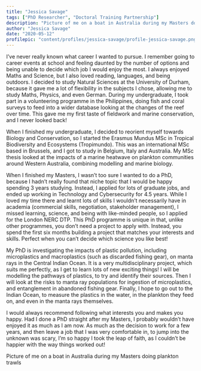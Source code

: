 ```yaml
---
title: "Jessica Savage"
tags: ["PhD Researcher", "Doctoral Training Partnership"]
description: "Picture of me on a boat in Australia during my Masters doing plankton trawls"
author: "Jessica Savage"
date: "2020-05-12"
profilepic: "content/profiles/jessica-savage/profile-jessica-savage.png"
---
```


I’ve never really known what career I wanted to pursue. I remember going to career events at school and feeling daunted by the number of options and being unable to decide which job I would enjoy the most. I always enjoyed Maths and Science, but I also loved reading, languages, and being outdoors. I decided to study Natural Sciences at the University of Durham, because it gave me a lot of flexibility in the subjects I chose, allowing me to study Maths, Physics, and even German. During my undergraduate, I took part in a volunteering programme in the Philippines, doing fish and coral surveys to feed into a wider database looking at the changes of the reef over time. This gave me my first taste of fieldwork and marine conservation, and I never looked back!


When I finished my undergraduate, I decided to reorient myself towards Biology and Conservation, so I started the Erasmus Mundus MSc in Tropical Biodiversity and Ecosystems (Tropimundo). This was an international MSc based in Brussels, and I got to study in Belgium, Italy and Australia. My MSc thesis looked at the impacts of a marine heatwave on plankton communities around Western Australia, combining modelling and marine biology.


When I finished my Masters, I wasn’t too sure I wanted to do a PhD, because I hadn’t really found that niche topic that I would be happy spending 3 years studying. Instead, I applied for lots of graduate jobs, and ended up working in Technology and Cybersecurity for 4.5 years. While I loved my time there and learnt lots of skills I wouldn’t necessarily have in academia (commercial skills, negotiation, stakeholder management), I missed learning, science, and being with like-minded people, so I applied for the London NERC DTP. This PhD programme is unique in that, unlike other programmes, you don’t need a project to apply with. Instead, you spend the first six months building a project that matches your interests and skills. Perfect when you can’t decide which science you like best!


My PhD is investigating the impacts of plastic pollution, including microplastics and macroplastics (such as discarded fishing gear), on manta rays in the Central Indian Ocean. It is a very multidisciplinary project, which suits me perfectly, as I get to learn lots of new exciting things! I will be modelling the pathways of plastics, to try and identify their sources. Then I will look at the risks to manta ray populations for ingestion of microplastics, and entanglement in abandoned fishing gear. Finally, I hope to go out to the Indian Ocean, to measure the plastics in the water, in the plankton they feed on, and even in the manta rays themselves. 


I would always recommend following what interests you and makes you happy. Had I done a PhD straight after my Masters, I probably wouldn’t have enjoyed it as much as I am now. As much as the decision to work for a few years, and then leave a job that I was very comfortable in, to jump into the unknown was scary, I’m so happy I took the leap of faith, as I couldn’t be happier with the way things worked out! 


Picture of me on a boat in Australia during my Masters doing plankton trawls 